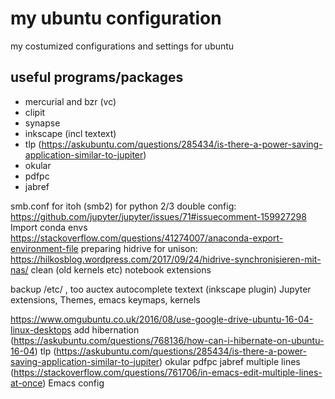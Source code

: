 # my ubuntu configuration
my costumized configurations and settings for ubuntu

## useful programs/packages
- mercurial and bzr (vc)
- clipit
- synapse
- inkscape (incl textext)
- tlp (https://askubuntu.com/questions/285434/is-there-a-power-saving-application-similar-to-jupiter)
- okular
- pdfpc
- jabref


smb.conf for itoh (smb2)
for python 2/3 double config: https://github.com/jupyter/jupyter/issues/71#issuecomment-159927298
Import conda envs https://stackoverflow.com/questions/41274007/anaconda-export-environment-file
preparing hidrive for unison: https://hilkosblog.wordpress.com/2017/09/24/hidrive-synchronisieren-mit-nas/
clean (old kernels etc)
notebook extensions

backup /etc/ , too
auctex autocomplete
textext (inkscape plugin)
Jupyter extensions, Themes, emacs keymaps, kernels



https://www.omgubuntu.co.uk/2016/08/use-google-drive-ubuntu-16-04-linux-desktops
add hibernation (https://askubuntu.com/questions/768136/how-can-i-hibernate-on-ubuntu-16-04)
tlp (https://askubuntu.com/questions/285434/is-there-a-power-saving-application-similar-to-jupiter)
okular
pdfpc
jabref
multiple lines (https://stackoverflow.com/questions/761706/in-emacs-edit-multiple-lines-at-once)
Emacs config
